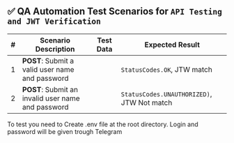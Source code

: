 ## ✅ QA Automation Test Scenarios for `API Testing and JWT Verification`

| #  | Scenario Description | Test Data | Expected Result |
|----|-----------------------|-----------|-----------------|
| 1  | **POST**: Submit a valid user name and password |  | `StatusCodes.OK`, JTW match|
| 2  | **POST**: Submit an invalid user name and password |  | `StatusCodes.UNAUTHORIZED)`, JTW Not match|


To test you need to Create .env file at the root directory. Login and password will be given trough Telegram